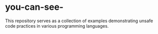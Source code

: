 # you-can-see-
This repository serves as a collection of examples demonstrating unsafe code practices in various programming languages.
